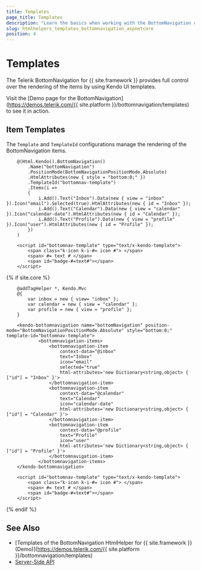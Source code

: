 ```yaml
---
title: Templates
page_title: Templates
description: "Learn the basics when working with the BottomNavigation component for {{ site.framework }}."
slug: htmlhelpers_templates_bottomnavigation_aspnetcore
position: 4
---
```


# Templates

The Telerik BottomNavigation for {{ site.framework }} provides full control over the rendering of the items by using Kendo UI templates.

Visit the [Demo page for the BottomNavigation](https://demos.telerik.com/{{ site.platform }}/bottomnavigation/templates) to see it in action.

## Item Templates

The `Template` and `TemplateId` configurations manage the rendering of the BottomNavigation items.

```HtmlHelper
    @(Html.Kendo().BottomNavigation()
        .Name("bottomNavigation")                    
        .PositionMode(BottomNavigationPositionMode.Absolute)
        .HtmlAttributes(new { style = "bottom:0;" })
        .TemplateId("bottomnav-template")
        .Items(i =>
        {
            i.Add().Text("Inbox").Data(new { view = "inbox" }).Icon("email").Selected(true).HtmlAttributes(new { id = "Inbox" });
            i.Add().Text("Calendar").Data(new { view = "calendar" }).Icon("calendar-date").HtmlAttributes(new { id = "Calendar" });
            i.Add().Text("Profile").Data(new { view = "profile" }).Icon("user").HtmlAttributes(new { id = "Profile" });
        })
    )

    <script id="bottomnav-template" type="text/x-kendo-template">
        <span class="k-icon k-i-#= icon #"> </span>
        <span> #= text # </span>
        <span id="badge-#=text#"></span>
    </script>
```
{% if site.core %}
```TagHelper
    @addTagHelper *, Kendo.Mvc
    @{
        var inbox = new { view= "inbox" };
        var calendar = new { view = "calendar" };
        var profile = new { view = "profile" };
    }  

    <kendo-bottomnavigation name="bottomNavigation" position-mode="BottomNavigationPositionMode.Absolute" style="bottom:0;" template-id="bottomnav-template">
            <bottomnavigation-items>
                <bottomnavigation-item 
                    context-data="@inbox" 
                    text="Inbox" 
                    icon="email" 
                    selected="true" 
                    html-attributes='new Dictionary<string,object> { ["id"] = "Inbox" }'>
                </bottomnavigation-item>
                <bottomnavigation-item 
                    context-data="@calendar" 
                    text="Calendar" 
                    icon="calendar-date" 
                    html-attributes='new Dictionary<string,object> { ["id"] = "Calendar" }'>
                </bottomnavigation-item>
                <bottomnavigation-item 
                    context-data="@profile" 
                    text="Profile" 
                    icon="user" 
                    html-attributes='new Dictionary<string,object> { ["id"] = "Profile" }'>
                </bottomnavigation-item>
            </bottomnavigation-items>
    </kendo-bottomnavigation>

    <script id="bottomnav-template" type="text/x-kendo-template">
        <span class="k-icon k-i-#= icon #"> </span>
        <span> #= text # </span>
        <span id="badge-#=text#"></span>
    </script>
```
{% endif %}

## See Also

* [Templates of the BottomNavigation HtmlHelper for {{ site.framework }} (Demo)](https://demos.telerik.com/{{ site.platform }}/bottomnavigation/templates)
* [Server-Side API](/api/bottomnavigation)
